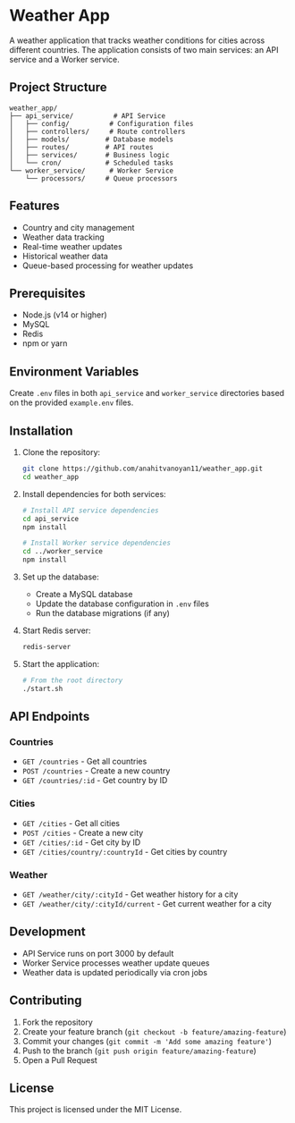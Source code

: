 # Weather App

A weather application that tracks weather conditions for cities across different countries. The application consists of two main services: an API service and a Worker service.

## Project Structure

```
weather_app/
├── api_service/          # API Service
│   ├── config/          # Configuration files
│   ├── controllers/     # Route controllers
│   ├── models/         # Database models
│   ├── routes/         # API routes
│   ├── services/       # Business logic
│   └── cron/           # Scheduled tasks
└── worker_service/      # Worker Service
    └── processors/     # Queue processors
```

## Features

- Country and city management
- Weather data tracking
- Real-time weather updates
- Historical weather data
- Queue-based processing for weather updates

## Prerequisites

- Node.js (v14 or higher)
- MySQL
- Redis
- npm or yarn

## Environment Variables

Create `.env` files in both `api_service` and `worker_service` directories based on the provided `example.env` files.

## Installation

1. Clone the repository:
   ```bash
   git clone https://github.com/anahitvanoyan11/weather_app.git
   cd weather_app
   ```

2. Install dependencies for both services:
   ```bash
   # Install API service dependencies
   cd api_service
   npm install

   # Install Worker service dependencies
   cd ../worker_service
   npm install
   ```

3. Set up the database:
   - Create a MySQL database
   - Update the database configuration in `.env` files
   - Run the database migrations (if any)

4. Start Redis server:
   ```bash
   redis-server
   ```

5. Start the application:
   ```bash
   # From the root directory
   ./start.sh
   ```

## API Endpoints

### Countries
- `GET /countries` - Get all countries
- `POST /countries` - Create a new country
- `GET /countries/:id` - Get country by ID

### Cities
- `GET /cities` - Get all cities
- `POST /cities` - Create a new city
- `GET /cities/:id` - Get city by ID
- `GET /cities/country/:countryId` - Get cities by country

### Weather
- `GET /weather/city/:cityId` - Get weather history for a city
- `GET /weather/city/:cityId/current` - Get current weather for a city

## Development

- API Service runs on port 3000 by default
- Worker Service processes weather update queues
- Weather data is updated periodically via cron jobs

## Contributing

1. Fork the repository
2. Create your feature branch (`git checkout -b feature/amazing-feature`)
3. Commit your changes (`git commit -m 'Add some amazing feature'`)
4. Push to the branch (`git push origin feature/amazing-feature`)
5. Open a Pull Request

## License

This project is licensed under the MIT License. 